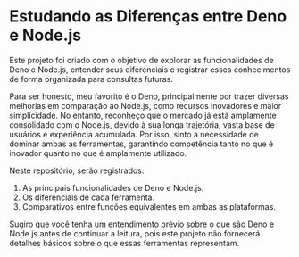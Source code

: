 # Estudando as Diferenças entre Deno e Node.js

Este projeto foi criado com o objetivo de explorar as funcionalidades de Deno e Node.js, entender seus diferenciais e registrar esses conhecimentos de forma organizada para consultas futuras.

Para ser honesto, meu favorito é o Deno, principalmente por trazer diversas melhorias em comparação ao Node.js, como recursos inovadores e maior simplicidade. No entanto, reconheço que o mercado já está amplamente consolidado com o Node.js, devido à sua longa trajetória, vasta base de usuários e experiência acumulada. Por isso, sinto a necessidade de dominar ambas as ferramentas, garantindo competência tanto no que é inovador quanto no que é amplamente utilizado.

Neste repositório, serão registrados:

1) As principais funcionalidades de Deno e Node.js.
2) Os diferenciais de cada ferramenta.
3) Comparativos entre funções equivalentes em ambas as plataformas.
   
Sugiro que você tenha um entendimento prévio sobre o que são Deno e Node.js antes de continuar a leitura, pois este projeto não fornecerá detalhes básicos sobre o que essas ferramentas representam.